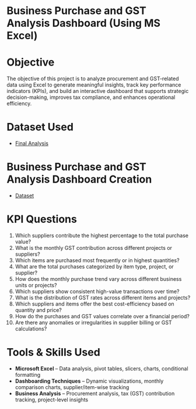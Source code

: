 # Business Purchase and GST Analysis Dashboard (Using MS Excel)
# Objective
The objective of this project is to analyze procurement and GST-related data using Excel to generate meaningful insights, track key performance indicators (KPIs), and build an interactive dashboard that supports strategic decision-making, improves tax compliance, and enhances operational efficiency.

# Dataset Used
- <a href= "https://github.com/Tejasssss06/Business-Purchase-and-GST-Analysis-Dashboard/blob/main/Business_Purchase_GST_Analysis.xlsx">Final Analysis</a>

# Business Purchase and GST Analysis Dashboard Creation
- <a href= "https://github.com/Tejasssss06/Business-Purchase-and-GST-Analysis-Dashboard/blob/main/Dataset.XLSX">Dataset</a>

# KPI Questions
1.	Which suppliers contribute the highest percentage to the total purchase value? 
2.	What is the monthly GST contribution across different projects or suppliers? 
3.	Which items are purchased most frequently or in highest quantities? 
4.	What are the total purchases categorized by item type, project, or supplier? 
5.	How does the monthly purchase trend vary across different business units or projects? 
6.	Which suppliers show consistent high-value transactions over time? 
7.	What is the distribution of GST rates across different items and projects? 
8.	Which suppliers and items offer the best cost-efficiency based on quantity and price? 
9.	How do the purchases and GST values correlate over a financial period? 
10.	Are there any anomalies or irregularities in supplier billing or GST calculations?

# Tools & Skills Used
- **Microsoft Excel** – Data analysis, pivot tables, slicers, charts, conditional formatting
- **Dashboarding Techniques** – Dynamic visualizations, monthly comparison charts, supplier/item-wise tracking
- **Business Analysis** – Procurement analysis, tax (GST) contribution tracking, project-level insights
